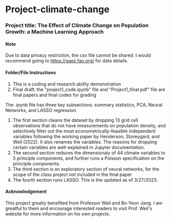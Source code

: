 # Project-climate-change ##
### Project title: The Effect of Climate Change on Population Growth: a Machine Learning Approach
#### Note
Due to data privacy restriction, the csv file cannot be shared. I would recommend going to https://gaez.fao.org/ for data details. 
#### Folder/File Instructions
1. This is a coding and research ability demonstration
2. Final draft: the "project1_code.ipynb" file and "Project1_final.pdf" file are final papers and final codes for grading

The .ipynb file has three key subsections: summary statistics, PCA, Neural Networks, and LASSO regression.
1. The first section cleans the dataset by dropping 13 grid cell observations that do not have measurements on population density, and selectively filter out the most econometrically-feasible independent variables following the working paper by Henderson, Storeygard, and Weil (2022). It also renames the variables. The reasons for dropping certain variables are well-explained in Jupyter documentation.
2. The second section reduces the dimensionaly of 44 climate variables to 5 principle components, and further runs a Poisson specification on the principle components. 
3. The third section is an exploratory section of neural networks, for the scope of the class project not included in the final paper
4. The fourth section runs LASSO.
This is the updated as of 3/27/2023.
#### Acknowledgement
This project greatly benefited from Professor Weil and Bo-Yeon Jang. I am greatful to them and encourage interested readers to visit Prof. Weil's website for more information on his own projects.
